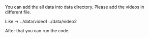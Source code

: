 You can add the all data into data directory.
Please add the videos in different file.

Like ->
../data/video1
../data/video2

After that you can run the code.
